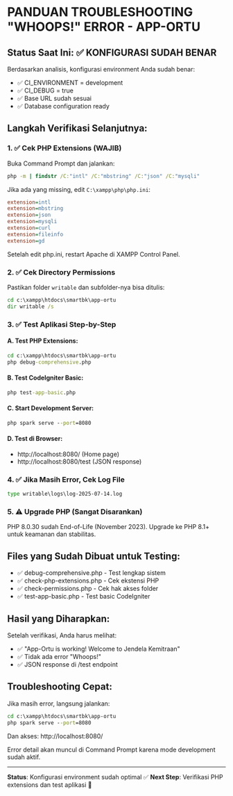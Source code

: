 # PANDUAN TROUBLESHOOTING "WHOOPS!" ERROR - APP-ORTU

## Status Saat Ini: ✅ KONFIGURASI SUDAH BENAR

Berdasarkan analisis, konfigurasi environment Anda sudah benar:
- ✅ CI_ENVIRONMENT = development
- ✅ CI_DEBUG = true  
- ✅ Base URL sudah sesuai
- ✅ Database configuration ready

## Langkah Verifikasi Selanjutnya:

### 1. ✅ Cek PHP Extensions (WAJIB)
Buka Command Prompt dan jalankan:
```cmd
php -m | findstr /C:"intl" /C:"mbstring" /C:"json" /C:"mysqli"
```

Jika ada yang missing, edit `C:\xampp\php\php.ini`:
```ini
extension=intl
extension=mbstring  
extension=json
extension=mysqli
extension=curl
extension=fileinfo
extension=gd
```

Setelah edit php.ini, restart Apache di XAMPP Control Panel.

### 2. ✅ Cek Directory Permissions
Pastikan folder `writable` dan subfolder-nya bisa ditulis:
```cmd
cd c:\xampp\htdocs\smartbk\app-ortu
dir writable /s
```

### 3. ✅ Test Aplikasi Step-by-Step

#### A. Test PHP Extensions:
```cmd
cd c:\xampp\htdocs\smartbk\app-ortu
php debug-comprehensive.php
```

#### B. Test CodeIgniter Basic:
```cmd
php test-app-basic.php
```

#### C. Start Development Server:
```cmd
php spark serve --port=8080
```

#### D. Test di Browser:
- http://localhost:8080/ (Home page)
- http://localhost:8080/test (JSON response)

### 4. ✅ Jika Masih Error, Cek Log File
```cmd
type writable\logs\log-2025-07-14.log
```

### 5. ⚠️ Upgrade PHP (Sangat Disarankan)
PHP 8.0.30 sudah End-of-Life (November 2023).
Upgrade ke PHP 8.1+ untuk keamanan dan stabilitas.

## Files yang Sudah Dibuat untuk Testing:
- ✅ debug-comprehensive.php - Test lengkap sistem
- ✅ check-php-extensions.php - Cek ekstensi PHP  
- ✅ check-permissions.php - Cek hak akses folder
- ✅ test-app-basic.php - Test basic CodeIgniter

## Hasil yang Diharapkan:
Setelah verifikasi, Anda harus melihat:
- ✅ "App-Ortu is working! Welcome to Jendela Kemitraan"
- ✅ Tidak ada error "Whoops!"
- ✅ JSON response di /test endpoint

## Troubleshooting Cepat:
Jika masih error, langsung jalankan:
```cmd
cd c:\xampp\htdocs\smartbk\app-ortu
php spark serve --port=8080
```

Dan akses: http://localhost:8080/

Error detail akan muncul di Command Prompt karena mode development sudah aktif.

---
**Status**: Konfigurasi environment sudah optimal ✅
**Next Step**: Verifikasi PHP extensions dan test aplikasi 🚀
